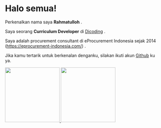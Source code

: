 # Halo semua! 

Perkenalkan nama saya **Rahmatulloh** .

Saya seorang **Curriculum Developer** di [Dicoding](https://www.dicoding.com/) .

Saya adalah procurement consultant di eProcurement Indonesia sejak 2014 (https://eprocurement-indonesia.com/) .

Jika kamu tertarik untuk berkenalan denganku, silakan ikuti akun [Github](https://github.com/rahmat-tool/) ku ya.
<p align="left">
<a href="https://github.com/rahmat-tool">
  <img height="180em" src="https://github-readme-stats-eight-theta.vercel.app/api?username=gilangadhan&show_icons=true&theme=algolia&include_all_commits=true&count_private=true"/>
  <img height="180em" src="https://github-readme-stats-eight-theta.vercel.app/api/top-langs/?username=gilangadhan&layout=compact&langs_count=8&theme=algolia"/>
</a>
</p>
